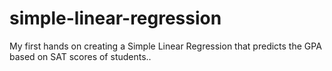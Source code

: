 # simple-linear-regression
My first hands on creating  a Simple Linear Regression that predicts the GPA based on SAT scores of students..
